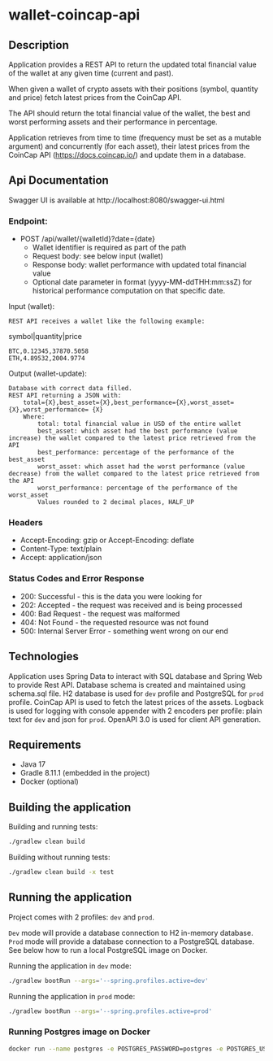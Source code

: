 # wallet-coincap-api

## Description
Application provides a REST API to return the updated total financial value of the wallet at any given time (current and past).

When given a wallet of crypto assets with their positions (symbol, quantity and price) fetch latest prices from the CoinCap API.

The API should return the total financial value of the wallet, the best and worst performing assets and their performance in percentage.

Application retrieves from time to time (frequency must be set as a mutable argument) and concurrently (for each asset), 
their latest prices from the CoinCap API (https://docs.coincap.io/) and update them in a database.

## Api Documentation
Swagger UI is available at http://localhost:8080/swagger-ui.html

### Endpoint:

- POST /api/wallet/{walletId}?date={date}
    - Wallet identifier is required as part of the path
    - Request body: see below input (wallet)
    - Response body: wallet performance with updated total financial value
    - Optional date parameter in format (yyyy-MM-ddTHH:mm:ssZ) for historical performance computation on that specific date.

Input (wallet):

    REST API receives a wallet like the following example:

symbol|quantity|price
```
BTC,0.12345,37870.5058
ETH,4.89532,2004.9774
```

Output (wallet-update):

    Database with correct data filled.
    REST API returning a JSON with:
        total={X},best_asset={X},best_performance={X},worst_asset={X},worst_performance= {X}
        Where:
            total: total financial value in USD of the entire wallet
            best_asset: which asset had the best performance (value increase) the wallet compared to the latest price retrieved from the API
            best_performance: percentage of the performance of the best_asset
            worst_asset: which asset had the worst performance (value decrease) from the wallet compared to the latest price retrieved from the API
            worst_performance: percentage of the performance of the worst_asset
            Values rounded to 2 decimal places, HALF_UP

### Headers
- Accept-Encoding: gzip or Accept-Encoding: deflate
- Content-Type: text/plain
- Accept: application/json

### Status Codes and Error Response
- 200: Successful - this is the data you were looking for
- 202: Accepted - the request was received and is being processed
- 400: Bad Request - the request was malformed
- 404: Not Found - the requested resource was not found
- 500: Internal Server Error - something went wrong on our end

## Technologies
Application uses Spring Data to interact with SQL database and Spring Web to provide Rest API.
Database schema is created and maintained using schema.sql file.
H2 database is used for `dev` profile and PostgreSQL for `prod` profile.
CoinCap API is used to fetch the latest prices of the assets.
Logback is used for logging with console appender with 2 encoders per profile: plain text for `dev` and json for `prod`. 
OpenAPI 3.0 is used for client API generation.

## Requirements
- Java 17
- Gradle 8.11.1 (embedded in the project)
- Docker (optional)

## Building the application

Building and running tests:
```bash
./gradlew clean build
```

Building without running tests:
```bash
./gradlew clean build -x test
```

## Running the application
Project comes with 2 profiles: `dev` and `prod`.

`Dev` mode will provide a database connection to H2 in-memory database. 
`Prod` mode will provide a database connection to a PostgreSQL database. See below how to run a local PostgreSQL image on Docker.

Running the application in `dev` mode:
```bash
./gradlew bootRun --args='--spring.profiles.active=dev'
```

Running the application in `prod` mode:
```bash
./gradlew bootRun --args='--spring.profiles.active=prod'
```

### Running Postgres image on Docker
```bash
docker run --name postgres -e POSTGRES_PASSWORD=postgres -e POSTGRES_USER=postgres -e POSTGRES_DB=walletdb -p 5432:5432 -d postgres
```
